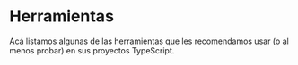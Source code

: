 # Herramientas
Acá listamos algunas de las herramientas que les recomendamos usar (o al menos probar) en sus proyectos TypeScript.

